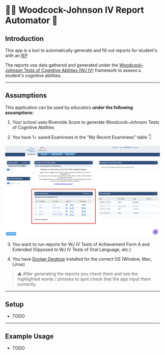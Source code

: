 # 👩‍🏫 Woodcock-Johnson IV Report Automator 🤖

## Introduction

This app is a tool to automatically generate and fill out reports for student's with an [IEP](https://en.wikipedia.org/wiki/Individualized_Education_Program)

The reports use data gathered and generated under the [Woodcock–Johnson Tests of Cognitive Abilities (WJ IV)](https://riversideinsights.com/woodcock_johnson_iv) framework to assess a student's cognitive abilities.

---
## Assumptions

This application can be used by educators **under the following assumptions:**

1. Your school uses Riverside Score to generate Woodcock–Johnson Tests of Cognitive Abilities

2. You have 1+ saved Examinees in the "My Recent Examinees" table 👇

![My Recent Examinees](/readme_images/woodcock_johnson_dashboard.png?raw=true "My Recent Examinees")

3. You want to run reports for WJ IV Tests of Achievement Form A and Extended (Opposed to WJ IV Tests of Oral Language, etc.)

4. You have [Docker Desktop](https://www.docker.com/products/docker-desktop/) installed for the correct OS (Window, Mac, Linux)

> :warning: After generating the reports you check them and see the highlighted words / phrases to spot check that the app input them correctly.

---
## Setup

* TODO

---
## Example Usage

* TODO